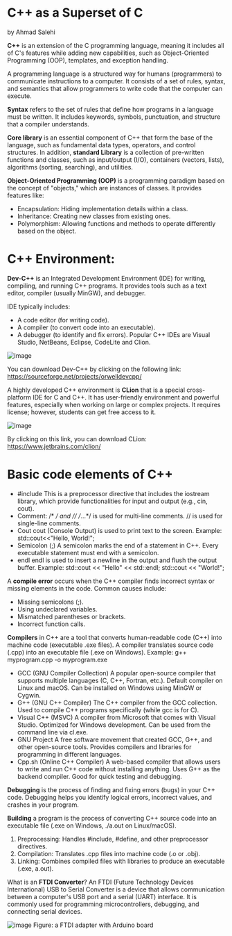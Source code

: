 # C++ as a Superset of C
by Ahmad Salehi

**C++** is an extension of the C programming language, meaning it includes all of C's features while adding new capabilities, such as Object-Oriented Programming (OOP), templates, and exception handling.

A programming language is a structured way for humans (programmers) to communicate instructions to a computer. It consists of a set of rules, syntax, and semantics that allow programmers to write code that the computer can execute.

**Syntax** refers to the set of rules that define how programs in a language must be written. It includes keywords, symbols, punctuation, and structure that a compiler understands.

**Core library** is an essential component of C++ that form the base of the language, such as fundamental data types, operators, and control structures. In addition, **standard Library** is a collection of pre-written functions and classes, such as input/output (I/O), containers (vectors, lists), algorithms (sorting, searching), and utilities.

**Object-Oriented Programming (OOP)** is a programming paradigm based on the concept of "objects," which are instances of classes. It provides features like:
  - Encapsulation: Hiding implementation details within a class.
  - Inheritance: Creating new classes from existing ones.
  - Polymorphism: Allowing functions and methods to operate differently based on the object.

# C++ Environment:
**Dev-C++** is an Integrated Development Environment (IDE) for writing, compiling, and running C++ programs. It provides tools such as a text editor, compiler (usually MinGW), and debugger.

IDE typically includes:
  - A code editor (for writing code).
  - A compiler (to convert code into an executable).
  - A debugger (to identify and fix errors).
Popular C++ IDEs are Visual Studio, NetBeans, Eclipse, CodeLite and Clion.

![image](https://github.com/user-attachments/assets/1b52fc3c-c349-4d4d-a7cb-79f259af90fc)

You can download Dev-C++ by clicking on the following link:
https://sourceforge.net/projects/orwelldevcpp/

A highly developed C++ environment is **CLion** that is a special cross-platform IDE for C and C++. It has user-friendly environment and powerful features, especially when working on large or complex projects. It requires license; however, students can get free access to it.

![image](https://github.com/user-attachments/assets/26cf2db4-6330-4f92-aa14-947866518a38)

By clicking on this link, you can download CLion:
https://www.jetbrains.com/clion/

# Basic code elements of C++
  - #include <iostream>
    This is a preprocessor directive that includes the iostream library, which provide functionalities for input and output (e.g., cin, cout).
  - Comment: /* */ and //
    /*...*/ is used for multi-line comments.
    // is used for single-line comments.
  - Cout
    cout (Console Output) is used to print text to the screen. Example: std::cout<<"Hello, World!";
  - Semicolon (;)
    A semicolon marks the end of a statement in C++. Every executable statement must end with a semicolon.
  - endl
    endl is used to insert a newline in the output and flush the output buffer. Example:
    std::cout << "Hello" << std::endl;
    std::cout << "World!";

A **compile error** occurs when the C++ compiler finds incorrect syntax or missing elements in the code. Common causes include:
  - Missing semicolons (;).
  - Using undeclared variables.
  - Mismatched parentheses or brackets.
  - Incorrect function calls.

**Compilers** in C++ are a tool that converts human-readable code (C++) into machine code (executable .exe files). A compiler translates source code (.cpp) into an executable file (.exe on Windows). Example: g++ myprogram.cpp -o myprogram.exe
  - GCC (GNU Compiler Collection)
    A popular open-source compiler that supports multiple languages (C, C++, Fortran, etc.).
    Default compiler on Linux and macOS.
    Can be installed on Windows using MinGW or Cygwin.
  - G++ (GNU C++ Compiler)
    The C++ compiler from the GCC collection.
    Used to compile C++ programs specifically (while gcc is for C).
  - Visual C++ (MSVC)
    A compiler from Microsoft that comes with Visual Studio.
    Optimized for Windows development.
    Can be used from the command line via cl.exe.
  - GNU Project
    A free software movement that created GCC, G++, and other open-source tools.
    Provides compilers and libraries for programming in different languages.
  - Cpp.sh (Online C++ Compiler)
    A web-based compiler that allows users to write and run C++ code without installing anything.
    Uses G++ as the backend compiler.
    Good for quick testing and debugging.

**Debugging** is the process of finding and fixing errors (bugs) in your C++ code. Debugging helps you identify logical errors, incorrect values, and crashes in your program.

**Building** a program is the process of converting C++ source code into an executable file (.exe on Windows, ./a.out on Linux/macOS).
  1.	Preprocessing: Handles #include, #define, and other preprocessor directives.
  2.	Compilation: Translates .cpp files into machine code (.o or .obj).
  3.	Linking: Combines compiled files with libraries to produce an executable (.exe, a.out).

What is an **FTDI Converter**? An FTDI (Future Technology Devices International) USB to Serial Converter is a device that allows communication between a computer's USB port and a serial (UART) interface. It is commonly used for programming microcontrollers, debugging, and connecting serial devices.

![image](https://github.com/user-attachments/assets/afccda00-d1a4-4588-afdd-c624fe9074cc)
Figure: a FTDI adapter with Arduino board

